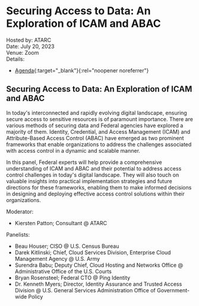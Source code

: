 # Securing Access to Data: An Exploration of ICAM and ABAC
Hosted by: ATARC<br>
Date: July 20, 2023<br>
Venue: Zoom<br>
Details: 
- [Agenda](https://atarc.org/event/explorationicamandabac/){:target="_blank"}{:rel="noopener noreferrer"} 

## Securing Access to Data: An Exploration of ICAM and ABAC
In today's interconnected and rapidly evolving digital landscape, ensuring secure access to sensitive resources is of paramount importance. There are various methods of securing data and Federal agencies have explored a majority of them. Identity, Credential, and Access Management (ICAM) and Attribute-Based Access Control (ABAC) have emerged as two prominent frameworks that enable organizations to address the challenges associated with access control in a dynamic and scalable manner.

In this panel, Federal experts will help provide a comprehensive understanding of ICAM and ABAC and their potential to address access control challenges in today's digital landscape. They will also touch on valuable insights into practical implementation strategies and future directions for these frameworks, enabling them to make informed decisions in designing and deploying effective access control solutions within their organizations.

Moderator: 
- Kiersten Patton; Consultant @ ATARC

Panelists:
- Beau Houser; CISO @ U.S. Census Bureau
- Darek Kitlinski; Chief, Cloud Services Division, Enterprise Cloud Management Agency @ U.S. Army
- Surendra Babu; Deputy Chief, Cloud Hosting and Networks Office @ Administrative Office of the U.S. Courts
- Bryan Rosensteel; Federal CTO @ Ping Identity
- Dr. Kenneth Myers; Director, Identity Assurance and Trusted Access Division @ U.S. General Services Administration Office of Government-wide Policy
